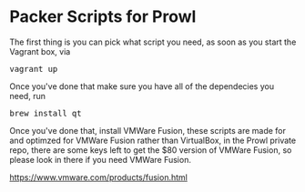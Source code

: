 # Packer Scripts for Prowl

The first thing is you can pick what script you need, as soon as you start the Vagrant box, via 

<pre>vagrant up</pre> 

Once you've done that make sure you have all of the dependecies you need, run 

<pre>brew install qt</pre> 

Once you've done that, install VMWare Fusion, these scripts are made for and optimzed for VMWare Fusion rather than VirtualBox, in the Prowl private repo, there are some keys left to get the $80 version of VMWare Fusion, so please look in there if you need VMWare Fusion. 

https://www.vmware.com/products/fusion.html

